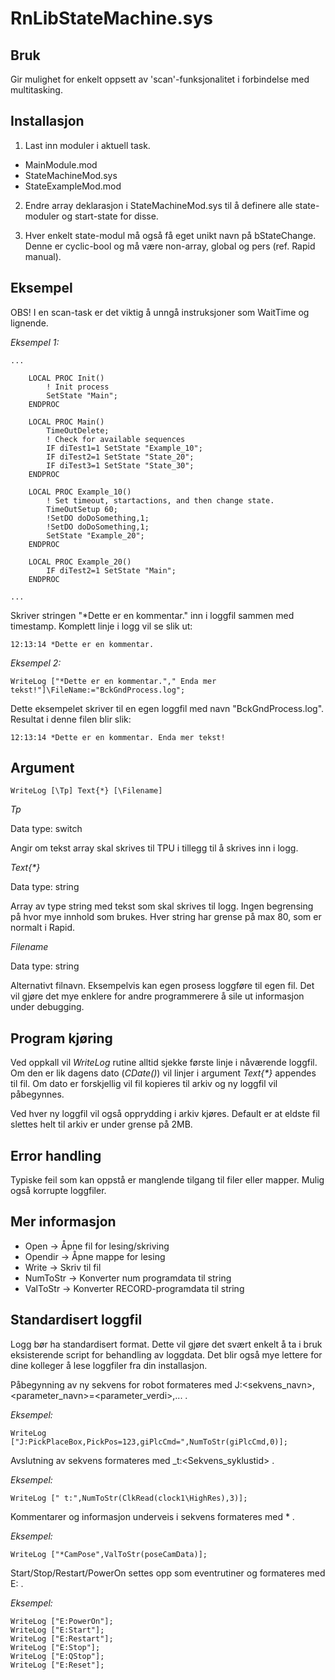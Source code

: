 # RnLibStateMachine.sys

## Bruk

Gir mulighet for enkelt oppsett av 'scan'-funksjonalitet i forbindelse med multitasking.

## Installasjon

1. Last inn moduler i aktuell task.
* MainModule.mod
* StateMachineMod.sys
* StateExampleMod.mod

2. Endre array deklarasjon i StateMachineMod.sys til å definere alle state-moduler og start-state for disse.

3. Hver enkelt state-modul må også få eget unikt navn på bStateChange. Denne er cyclic-bool og må være non-array, global og pers (ref. Rapid manual).

## Eksempel

OBS! I en scan-task er det viktig å unngå instruksjoner som WaitTime og lignende.

*Eksempel 1:*
```
...

    LOCAL PROC Init()
        ! Init process
        SetState "Main";
    ENDPROC

    LOCAL PROC Main()
        TimeOutDelete;
        ! Check for available sequences
        IF diTest1=1 SetState "Example_10";
        IF diTest2=1 SetState "State_20";
        IF diTest3=1 SetState "State_30";
    ENDPROC

    LOCAL PROC Example_10()
        ! Set timeout, startactions, and then change state.
        TimeOutSetup 60;
        !SetDO doDoSomething,1;
        !SetDO doDoSomething,1;
        SetState "Example_20";
    ENDPROC

    LOCAL PROC Example_20()
        IF diTest2=1 SetState "Main";
    ENDPROC
    
...
```
Skriver stringen "*Dette er en kommentar." inn i loggfil sammen med timestamp. Komplett linje i logg vil se slik ut:
```
12:13:14 *Dette er en kommentar.
```
*Eksempel 2:*
```
WriteLog ["*Dette er en kommentar."," Enda mer tekst!"]\FileName:="BckGndProcess.log";
```
Dette eksempelet skriver til en egen loggfil med navn "BckGndProcess.log". Resultat i denne filen blir slik:
```
12:13:14 *Dette er en kommentar. Enda mer tekst!
```

## Argument

```
WriteLog [\Tp] Text{*} [\Filename]
```
*Tp*

Data type: switch

Angir om tekst array skal skrives til TPU i tillegg til å skrives inn i logg.

*Text{\*}*

Data type: string

Array av type string med tekst som skal skrives til logg. Ingen begrensing på hvor mye innhold som brukes. Hver string har grense på max 80, som er normalt i Rapid.

*Filename*

Data type: string

Alternativt filnavn. Eksempelvis kan egen prosess loggføre til egen fil. Det vil gjøre det mye enklere for andre programmerere å sile ut informasjon under debugging.

## Program kjøring

Ved oppkall vil *WriteLog* rutine alltid sjekke første linje i nåværende loggfil. Om den er lik dagens dato (*CDate()*) vil linjer i argument *Text{\*}* appendes til fil. Om dato er forskjellig vil fil kopieres til arkiv og ny loggfil vil påbegynnes.

Ved hver ny loggfil vil også opprydding i arkiv kjøres. Default er at eldste fil slettes helt til arkiv er under grense på 2MB.

## Error handling

Typiske feil som kan oppstå er manglende tilgang til filer eller mapper. Mulig også korrupte loggfiler.

## Mer informasjon

* Open -> Åpne fil for lesing/skriving
* Opendir -> Åpne mappe for lesing
* Write -> Skriv til fil
* NumToStr -> Konverter num programdata til string
* ValToStr -> Konverter RECORD-programdata til string

## Standardisert loggfil

Logg bør ha standardisert format. Dette vil gjøre det svært enkelt å ta i bruk eksisterende script for behandling av loggdata. Det blir også mye lettere for dine kolleger å lese loggfiler fra din installasjon.

Påbegynning av ny sekvens for robot formateres med J:<sekvens_navn>,<parameter_navn>=<parameter_verdi>,... .

*Eksempel:*
```
WriteLog ["J:PickPlaceBox,PickPos=123,giPlcCmd=",NumToStr(giPlcCmd,0)];
```

Avslutning av sekvens formateres med _t:<Sekvens_syklustid> .

*Eksempel:*
```
WriteLog [" t:",NumToStr(ClkRead(clock1\HighRes),3)];
```

Kommentarer og informasjon underveis i sekvens formateres med *<Kommentar> .
  
*Eksempel:*
```
WriteLog ["*CamPose",ValToStr(poseCamData)];
```

Start/Stop/Restart/PowerOn settes opp som eventrutiner og formateres med E:<Event> .

*Eksempel:*
```
WriteLog ["E:PowerOn"];
WriteLog ["E:Start"];
WriteLog ["E:Restart"];
WriteLog ["E:Stop"];
WriteLog ["E:QStop"];
WriteLog ["E:Reset"];
```





